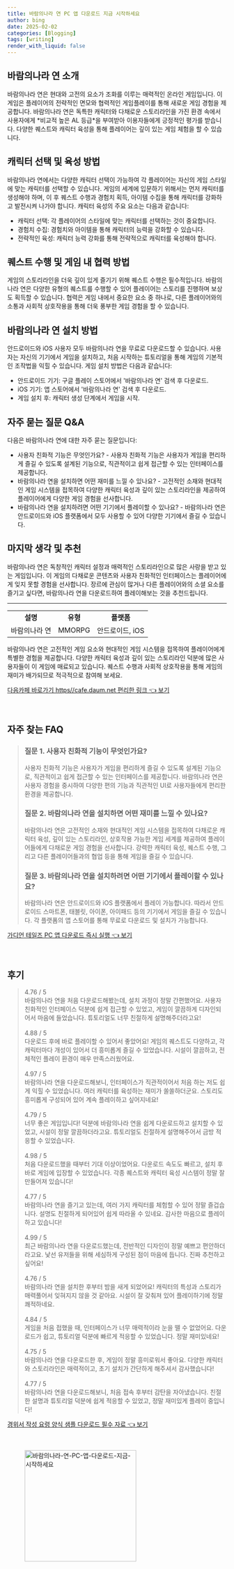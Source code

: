 ```yaml
---
title: 바람의나라 연 PC 앱 다운로드 지금 시작하세요
author: bing
date: 2025-02-02
categories: [Blogging]
tags: [writing]
render_with_liquid: false
---
```



<h2 id='바람의나라-연-소개'>바람의나라 연 소개</h2>

<p>바람의나라 연은 현대와 고전의 요소가 조화를 이루는 매력적인 온라인 게임입니다. 이 게임은 플레이어의 전략적인 면모와 협력적인 게임플레이를 통해 새로운 게임 경험을 제공합니다. 바람의나라 연은 독특한 캐릭터와 다채로운 스토리라인을 가진 환경 속에서 사용자에게 *비교적 높은 AL 등급*을 부여받아 이용자들에게 긍정적인 평가를 받습니다. 다양한 퀘스트와 캐릭터 육성을 통해 플레이어는 깊이 있는 게임 체험을 할 수 있습니다.</p>

<h2 id='캐릭터-선택-및-육성'>캐릭터 선택 및 육성 방법</h2>

<p>바람의나라 연에서는 다양한 캐릭터 선택이 가능하여 각 플레이어는 자신의 게임 스타일에 맞는 캐릭터를 선택할 수 있습니다. 게임의 세계에 입문하기 위해서는 먼저 캐릭터를 생성해야 하며, 이 후 퀘스트 수행과 경험치 획득, 아이템 수집을 통해 캐릭터를 강화하고 발전시켜 나가야 합니다. 캐릭터 육성의 주요 요소는 다음과 같습니다:</p>

<ul>
    <li>캐릭터 선택: 각 플레이어의 스타일에 맞는 캐릭터를 선택하는 것이 중요합니다.</li>
    <li>경험치 수집: 경험치와 아이템을 통해 캐릭터의 능력을 강화할 수 있습니다.</li>
    <li>전략적인 육성: 캐릭터 능력 강화를 통해 전략적으로 캐릭터를 육성해야 합니다.</li>
</ul>

<h2 id='퀘스트-수행-및-협력-방법'>퀘스트 수행 및 게임 내 협력 방법</h2>

<p>게임의 스토리라인을 더욱 깊이 있게 즐기기 위해 퀘스트 수행은 필수적입니다. 바람의나라 연은 다양한 유형의 퀘스트를 수행할 수 있어 플레이어는 스토리를 진행하며 보상도 획득할 수 있습니다. 협력은 게임 내에서 중요한 요소 중 하나로, 다른 플레이어와의 소통과 사회적 상호작용을 통해 더욱 풍부한 게임 경험을 할 수 있습니다.</p>

<h2 id='바람의나라-연-설치-방법'>바람의나라 연 설치 방법</h2>

<p>안드로이드와 iOS 사용자 모두 바람의나라 연을 무료로 다운로드할 수 있습니다. 사용자는 자신의 기기에서 게임을 설치하고, 처음 시작하는 튜토리얼을 통해 게임의 기본적인 조작법을 익힐 수 있습니다. 게임 설치 방법은 다음과 같습니다:</p>

<ul>
    <li>안드로이드 기기: 구글 플레이 스토어에서 '바람의나라 연' 검색 후 다운로드.</li>
    <li>iOS 기기: 앱 스토어에서 '바람의나라 연' 검색 후 다운로드.</li>
    <li>게임 설치 후: 캐릭터 생성 단계에서 게임을 시작.</li>
</ul>

<h2 id='자주-묻는-질문'>자주 묻는 질문 Q&A</h2>

<p>다음은 바람의나라 연에 대한 자주 묻는 질문입니다:</p>

<ul>
    <li>사용자 친화적 기능은 무엇인가요?  
    - 사용자 친화적 기능은 사용자가 게임을 편리하게 즐길 수 있도록 설계된 기능으로, 직관적이고 쉽게 접근할 수 있는 인터페이스를 제공합니다.</li>
    <li>바람의나라 연을 설치하면 어떤 재미를 느낄 수 있나요?  
    - 고전적인 소재와 현대적인 게임 시스템을 접목하여 다양한 캐릭터 육성과 깊이 있는 스토리라인을 제공하여 플레이어에게 다양한 게임 경험을 선사합니다.</li>
    <li>바람의나라 연을 설치하려면 어떤 기기에서 플레이할 수 있나요?  
    - 바람의나라 연은 안드로이드와 iOS 플랫폼에서 모두 사용할 수 있어 다양한 기기에서 즐길 수 있습니다.</li>
</ul>

<h2 id='마지막-생각-및-추천'>마지막 생각 및 추천</h2>

<p>바람의나라 연은 독창적인 캐릭터 설정과 매력적인 스토리라인으로 많은 사랑을 받고 있는 게임입니다. 이 게임의 다채로운 콘텐츠와 사용자 친화적인 인터페이스는 플레이어에게 잊지 못할 경험을 선사합니다. 장르에 관심이 많거나 다른 플레이어와의 소셜 요소를 즐기고 싶다면, 바람의나라 연을 다운로드하여 플레이해보는 것을 추천드립니다.</p>

<hr />

<table>
    <tr>
        <td style="text-align: center; height: 17px;"><b>설명</b></td>
        <td style="text-align: center; height: 17px;"><b>유형</b></td>
        <td style="text-align: center; height: 17px;"><b>플랫폼</b></td>
    </tr>
    <tr>
        <td>바람의나라 연</td>
        <td>MMORPG</td>
        <td>안드로이드, iOS</td>
    </tr>
</table>

<p>바람의나라 연은 고전적인 게임 요소와 현대적인 게임 시스템을 접목하여 플레이어에게 특별한 경험을 제공합니다. 다양한 캐릭터 육성과 깊이 있는 스토리라인 덕분에 많은 사용자들이 이 게임에 매료되고 있습니다. 퀘스트 수행과 사회적 상호작용을 통해 게임의 재미가 배가되므로 적극적으로 참여해 보세요.</p>


<p><a class="click-button" title="다음카페 바로가기 https//cafe.daum.net 편리한 링크" href="https://afficreate.github.io/posts/%EB%8B%A4%EC%9D%8C%EC%B9%B4%ED%8E%98-%EB%B0%94%EB%A1%9C%EA%B0%80%EA%B8%B0-httpscafe.daum.net-%ED%8E%B8%EB%A6%AC%ED%95%9C-%EB%A7%81%ED%81%AC/" rel="dofollow">다음카페 바로가기 https//cafe.daum.net 편리한 링크 👈 보기</a></p><br>
<h2 id='자주_찾는_FAQ'>자주 찾는 FAQ</h2>
<div itemscope="" itemtype="https://schema.org/FAQPage"> 
<blockquote> 
<div itemscope="" itemprop="mainEntity" itemtype="https://schema.org/Question"> 
<h3 itemprop="name">질문 1. 사용자 친화적 기능이 무엇인가요?</h3> 
<div itemscope="" itemprop="acceptedAnswer" itemtype="https://schema.org/Answer"> 
<span itemprop="text"> 
<p>사용자 친화적 기능은 사용자가 게임을 편리하게 즐길 수 있도록 설계된 기능으로, 직관적이고 쉽게 접근할 수 있는 인터페이스를 제공합니다. 바람의나라 연은 사용자 경험을 중시하여 다양한 편의 기능과 직관적인 UI로 사용자들에게 편리한 환경을 제공합니다.</p> 
</span> 
</div> 
</div> 
<div itemscope="" itemprop="mainEntity" itemtype="https://schema.org/Question"> 
<h3 itemprop="name">질문 2. 바람의나라 연을 설치하면 어떤 재미를 느낄 수 있나요?</h3> 
<div itemscope="" itemprop="acceptedAnswer" itemtype="https://schema.org/Answer"> 
<span itemprop="text"> 
<p>바람의나라 연은 고전적인 소재와 현대적인 게임 시스템을 접목하여 다채로운 캐릭터 육성, 깊이 있는 스토리라인, 상호작용 가능한 게임 세계를 제공하여 플레이어들에게 다채로운 게임 경험을 선사합니다. 강력한 캐릭터 육성, 퀘스트 수행, 그리고 다른 플레이어들과의 협업 등을 통해 게임을 즐길 수 있습니다.</p> 
</span> 
</div> 
</div> 
<div itemscope="" itemprop="mainEntity" itemtype="https://schema.org/Question"> 
<h3 itemprop="name">질문 3. 바람의나라 연을 설치하려면 어떤 기기에서 플레이할 수 있나요?</h3> 
<div itemscope="" itemprop="acceptedAnswer" itemtype="https://schema.org/Answer"> 
<span itemprop="text"> 
<p>바람의나라 연은 안드로이드와 iOS 플랫폼에서 플레이 가능합니다. 따라서 안드로이드 스마트폰, 태블릿, 아이폰, 아이패드 등의 기기에서 게임을 즐길 수 있습니다. 각 플랫폼의 앱 스토어를 통해 무료로 다운로드 및 설치가 가능합니다.</p> 
</span> 
</div> 
</div> 
</blockquote> 
</div>
<p><a class="click-button" title="가디언 테일즈 PC 앱 다운로드 즉시 실행" href="https://afficreate.github.io/posts/%EA%B0%80%EB%94%94%EC%96%B8-%ED%85%8C%EC%9D%BC%EC%A6%88-PC-%EC%95%B1-%EB%8B%A4%EC%9A%B4%EB%A1%9C%EB%93%9C-%EC%A6%89%EC%8B%9C-%EC%8B%A4%ED%96%89/" rel="dofollow">가디언 테일즈 PC 앱 다운로드 즉시 실행 👈 보기</a></p><br>
<h2 id='후기'>후기</h2>
<div itemscope itemtype="https://schema.org/Product">
  <blockquote>
  <div itemprop="review" itemscope itemtype="https://schema.org/Review">
      <div itemprop="reviewRating" itemscope itemtype="https://schema.org/Rating"> <span itemprop="ratingValue">4.76</span> / <span itemprop="bestRating">5</span> </div>
      <span itemprop="reviewBody">바람의나라 연을 처음 다운로드해봤는데, 설치 과정이 정말 간편했어요. 사용자 친화적인 인터페이스 덕분에 쉽게 접근할 수 있었고, 게임이 깔끔하게 디자인되어서 마음에 들었습니다. 튜토리얼도 너무 친절하게 설명해주더라고요!</span>
  </div>
  <br>
  <div itemprop="review" itemscope itemtype="https://schema.org/Review">
      <div itemprop="reviewRating" itemscope itemtype="https://schema.org/Rating"> <span itemprop="ratingValue">4.88</span> / <span itemprop="bestRating">5</span> </div>
      <span itemprop="reviewBody">다운로드 후에 바로 플레이할 수 있어서 좋았어요! 게임의 퀘스트도 다양하고, 각 캐릭터마다 개성이 있어서 더 흥미롭게 즐길 수 있었습니다. 시설이 깔끔하고, 전체적인 플레이 환경이 매우 만족스러웠어요.</span>
  </div>
  <br>
  <div itemprop="review" itemscope itemtype="https://schema.org/Review">
      <div itemprop="reviewRating" itemscope itemtype="https://schema.org/Rating"> <span itemprop="ratingValue">4.97</span> / <span itemprop="bestRating">5</span> </div>
      <span itemprop="reviewBody">바람의나라 연을 다운로드해보니, 인터페이스가 직관적이어서 처음 하는 저도 쉽게 익힐 수 있었습니다. 여러 캐릭터를 육성하는 재미가 쏠쏠하더군요. 스토리도 흥미롭게 구성되어 있어 계속 플레이하고 싶어지네요!</span>
  </div>
  <br>
  <div itemprop="review" itemscope itemtype="https://schema.org/Review">
      <div itemprop="reviewRating" itemscope itemtype="https://schema.org/Rating"> <span itemprop="ratingValue">4.79</span> / <span itemprop="bestRating">5</span> </div>
      <span itemprop="reviewBody">너무 좋은 게임입니다! 덕분에 바람의나라 연을 쉽게 다운로드하고 설치할 수 있었고, 시설이 정말 깔끔하더라고요. 튜토리얼도 친절하게 설명해주어서 금방 적응할 수 있었습니다.</span>
  </div>
  <br>
  <div itemprop="review" itemscope itemtype="https://schema.org/Review">
      <div itemprop="reviewRating" itemscope itemtype="https://schema.org/Rating"> <span itemprop="ratingValue">4.98</span> / <span itemprop="bestRating">5</span> </div>
      <span itemprop="reviewBody">처음 다운로드했을 때부터 기대 이상이었어요. 다운로드 속도도 빠르고, 설치 후 바로 게임에 입장할 수 있었습니다. 각종 퀘스트와 캐릭터 육성 시스템이 정말 잘 만들어져 있습니다!</span>
  </div>
  <br>
  <div itemprop="review" itemscope itemtype="https://schema.org/Review">
      <div itemprop="reviewRating" itemscope itemtype="https://schema.org/Rating"> <span itemprop="ratingValue">4.77</span> / <span itemprop="bestRating">5</span> </div>
      <span itemprop="reviewBody">바람의나라 연을 즐기고 있는데, 여러 가지 캐릭터를 체험할 수 있어 정말 즐겁습니다. 설명도 친절하게 되어있어 쉽게 따라올 수 있네요. 감사한 마음으로 플레이하고 있습니다!</span>
  </div>
  <br>
  <div itemprop="review" itemscope itemtype="https://schema.org/Review">
      <div itemprop="reviewRating" itemscope itemtype="https://schema.org/Rating"> <span itemprop="ratingValue">4.99</span> / <span itemprop="bestRating">5</span> </div>
      <span itemprop="reviewBody">최근 바람의나라 연을 다운로드했는데, 전반적인 디자인이 정말 예쁘고 편안하더라고요. 낯선 유저들을 위해 세심하게 구성된 점이 마음에 듭니다. 진짜 추천하고 싶어요!</span>
  </div>
  <br>
  <div itemprop="review" itemscope itemtype="https://schema.org/Review">
      <div itemprop="reviewRating" itemscope itemtype="https://schema.org/Rating"> <span itemprop="ratingValue">4.76</span> / <span itemprop="bestRating">5</span> </div>
      <span itemprop="reviewBody">바람의나라 연을 설치한 후부터 밤을 새게 되었어요! 캐릭터의 특성과 스토리가 매력풀어서 잊혀지지 않을 것 같아요. 시설이 잘 갖춰져 있어 플레이하기에 정말 쾌적하네요.</span>
  </div>
  <br>
  <div itemprop="review" itemscope itemtype="https://schema.org/Review">
      <div itemprop="reviewRating" itemscope itemtype="https://schema.org/Rating"> <span itemprop="ratingValue">4.84</span> / <span itemprop="bestRating">5</span> </div>
      <span itemprop="reviewBody">게임을 처음 접했을 때, 인터페이스가 너무 매력적이라 눈을 뗄 수 없었어요. 다운로드가 쉽고, 튜토리얼 덕분에 빠르게 적응할 수 있었습니다. 정말 재미있네요!</span>
  </div>
  <br>
  <div itemprop="review" itemscope itemtype="https://schema.org/Review">
      <div itemprop="reviewRating" itemscope itemtype="https://schema.org/Rating"> <span itemprop="ratingValue">4.75</span> / <span itemprop="bestRating">5</span> </div>
      <span itemprop="reviewBody">바람의나라 연을 다운로드한 후, 게임이 정말 흥미로워서 좋아요. 다양한 캐릭터와 스토리라인은 매력적이고, 초기 설치가 간단하게 해주셔서 감사했습니다!</span>
  </div>
  <br>
  <div itemprop="review" itemscope itemtype="https://schema.org/Review">
      <div itemprop="reviewRating" itemscope itemtype="https://schema.org/Rating"> <span itemprop="ratingValue">4.77</span> / <span itemprop="bestRating">5</span> </div>
      <span itemprop="reviewBody">바람의나라 연을 다운로드해보니, 처음 접속 후부터 감탄을 자아냈습니다. 친절한 설명과 튜토리얼 덕분에 쉽게 적응할 수 있었고, 정말 재미있게 플레이 중입니다!</span>
  </div>
  </blockquote>
</div>
<p><a class="click-button" title="경위서 작성 요령 양식 샘플 다운로드 필수 자료" href="https://afficreate.github.io/posts/%EA%B2%BD%EC%9C%84%EC%84%9C-%EC%9E%91%EC%84%B1-%EC%9A%94%EB%A0%B9-%EC%96%91%EC%8B%9D-%EC%83%98%ED%94%8C-%EB%8B%A4%EC%9A%B4%EB%A1%9C%EB%93%9C-%ED%95%84%EC%88%98-%EC%9E%90%EB%A3%8C/" rel="dofollow">경위서 작성 요령 양식 샘플 다운로드 필수 자료 👈 보기</a></p><br>
<figure class="image"><img src="https://afficreate.github.io/assets/img/thumbnail/바람의나라-연-PC-앱-다운로드-지금-시작하세요.webp" alt="바람의나라-연-PC-앱-다운로드-지금-시작하세요" width="256" height="256"></figure>